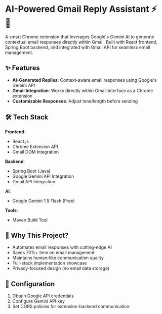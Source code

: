 # AI-Powered Gmail Reply Assistant ⚡📧

A smart Chrome extension that leverages Google's Gemini AI to generate contextual email responses directly within Gmail. Built with React frontend, Spring Boot backend, and integrated with Gmail API for seamless email management.

## ✨ Features
- **AI-Generated Replies**: Context-aware email responses using Google's Gemini API
- **Gmail Integration**: Works directly within Gmail interface as a Chrome extension
- **Customizable Responses**: Adjust tone/length before sending

## 🛠 Tech Stack
**Frontend**:  
- React.js 
- Chrome Extension API  
- Gmail DOM Integration  

**Backend**:  
- Spring Boot (Java)  
- Google Gemini API Integration  
- Gmail API Integration  

**AI**:  
- Google Gemini 1.5 Flash (Free)  

**Tools**:  
- Maven Build Tool
 

## 🌟 Why This Project?
- Automates email responses with cutting-edge AI
- Saves 70%+ time on email management
- Maintains human-like communication quality
- Full-stack implementation showcase
- Privacy-focused design (no email data storage)


## 🔧 Configuration
1. Obtain Google API credentials
2. Configure Gemini API key
3. Set CORS policies for extension-backend communication
